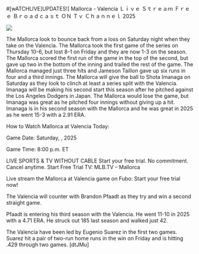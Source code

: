 #[wATCHLIVE]UPDATES!] Mallorca - Valencia Ｌｉｖｅ Ｓｔｒｅａｍ Ｆｒｅｅ Ｂｒｏａｄｃａｓｔ ＯＮ Ｔｖ Ｃｈａｎｎｅｌ  2025  
  
  
[![](https://i.imgur.com/qSNzIqt.png)](https://movie.rssnews.media/tUnGzTlVy.php)  
  
The Mallorca look to bounce back from a loss on Saturday night when they take on the Valencia. The Mallorca took the first game of the series on Thursday 10-6, but lost 8-1 on Friday and they are now 1-3 on the season. The Mallorca scored the first run of the game in the top of the second, but gave up two in the bottom of the inning and trailed the rest of the game. The Mallorca managed just three hits and Jameson Taillon gave up six runs in four and a third innings. The Mallorca will give the ball to Shota Imanaga on Saturday as they look to clinch at least a series split with the Valencia. Imanaga will be making his second start this season after he pitched against the Los Angeles Dodgers in Japan. The Mallorca would lose the game, but Imanaga was great as he pitched four innings without giving up a hit. Imanaga is in his second season with the Mallorca and he was great in 2025 as he went 15-3 with a 2.91 ERA.

How to Watch Mallorca at Valencia Today:

Game Date: Saturday, , 2025

Game Time: 8:00 p.m. ET

LIVE SPORTS & TV WITHOUT CABLE
Start your free trial. No commitment. Cancel anytime.
Start Free Trial
TV: MLB.TV – Mallorca

Live stream the Mallorca at Valencia game on Fubo: Start your free trial now!

The Valencia will counter with Brandon Pfaadt as they try and win a second straight game.

Pfaadt is entering his third season with the Valencia. He went 11-10 in 2025 with a 4.71 ERA. He struck out 185 last season and walked just 42.

The Valencia have been led by Eugenio Suarez in the first two games. Suarez hit a pair of two-run home runs in the win on Friday and is hitting .429 through two games. [dtJMu]
